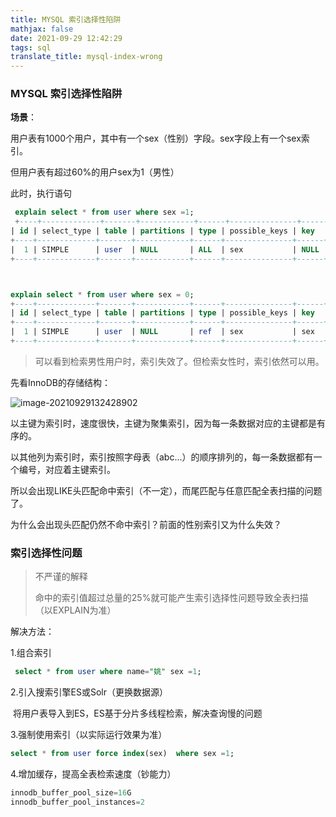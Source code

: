```yaml
---
title: MYSQL 索引选择性陷阱
mathjax: false
date: 2021-09-29 12:42:29
tags: sql
translate_title: mysql-index-wrong
---
```


### MYSQL 索引选择性陷阱

**场景**：

用户表有1000个用户，其中有一个sex（性别）字段。sex字段上有一个sex索引。

但用户表有超过60%的用户sex为1（男性）

此时，执行语句

```sql
 explain select * from user where sex =1;
 +----+-------------+-------+------------+------+---------------+------+---------+------+------+----------+-
| id | select_type | table | partitions | type | possible_keys | key  | key_len | ref  | rows | filtered | Extra       |
+----+-------------+-------+------------+------+---------------+------+---------+------+------+----------+--
|  1 | SIMPLE      | user  | NULL       | ALL  | sex           | NULL | NULL    | NULL |   14 |    71.43 | Using where |
+----+-------------+-------+------------+------+---------------+------+---------+------+------+----------+--



explain select * from user where sex = 0;
+----+-------------+-------+------------+------+---------------+------+---------+-------+------+----------+-
| id | select_type | table | partitions | type | possible_keys | key  | key_len | ref   | rows | filtered | Extra |
+----+-------------+-------+------------+------+---------------+------+---------+-------+------+----------+-
|  1 | SIMPLE      | user  | NULL       | ref  | sex           | sex  | 4       | const |    4 |   100.00 | NULL  |
+----+-------------+-------+------------+------+---------------+------+---------+-------+------+----------+-
```

> 可以看到检索男性用户时，索引失效了。但检索女性时，索引依然可以用。



先看InnoDB的存储结构：

![image-20210929132428902](https://cdn.kayleh.top/gh/kayleh/cdn4/MYSQL-%E7%B4%A2%E5%BC%95%E9%80%89%E6%8B%A9%E6%80%A7%E5%A4%AA%E5%B7%AE%E5%AF%BC%E8%87%B4%E5%85%A8%E8%A1%A8%E6%89%AB%E6%8F%8F/image-20210929132428902-16328930759731.png)

以主键为索引时，速度很快，主键为聚集索引，因为每一条数据对应的主键都是有序的。

以其他列为索引时，索引按照字母表（abc...）的顺序排列的，每一条数据都有一个编号，对应着主键索引。

所以会出现LIKE头匹配命中索引（不一定），而尾匹配与任意匹配全表扫描的问题了。



为什么会出现头匹配仍然不命中索引？前面的性别索引又为什么失效？

### 索引选择性问题

> 不严谨的解释
>
> 命中的索引值超过总量的25%就可能产生索引选择性问题导致全表扫描（以EXPLAIN为准）

解决方法：

1.组合索引

```sql
 select * from user where name="姚" sex =1;
```

2.引入搜索引擎ES或Solr（更换数据源）

​	将用户表导入到ES，ES基于分片多线程检索，解决查询慢的问题

3.强制使用索引（以实际运行效果为准）

```sql
select * from user force index(sex)  where sex =1;
```

4.增加缓存，提高全表检索速度（钞能力）

```sql
innodb_buffer_pool_size=16G
innodb_buffer_pool_instances=2
```

